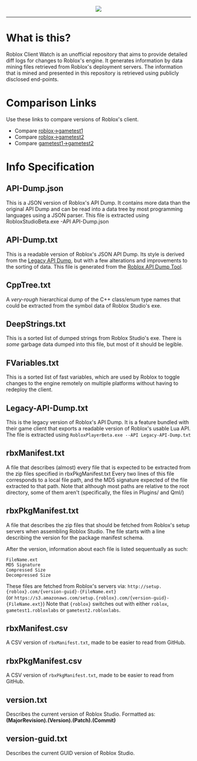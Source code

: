 <p align="center">
<img src="https://i.imgur.com/yyMTeZb.png">
</p>

<hr/>

# What is this?

Roblox Client Watch is an unofficial repository that aims to provide detailed diff logs for changes to Roblox's engine.
It generates information by data mining files retrieved from Roblox's deployment servers. The information that is mined and presented in this repository is retrieved using publicly disclosed end-points.

# Comparison Links
Use these links to compare versions of Roblox's client.

* Compare [roblox->gametest1](https://github.com/CloneTrooper1019/Roblox-Client-Watch/compare/gametest1.robloxlabs#files_bucket)
* Compare [roblox->gametest2](https://github.com/CloneTrooper1019/Roblox-Client-Watch/compare/gametest2.robloxlabs#files_bucket)
* Compare [gametest1->gametest2](https://github.com/CloneTrooper1019/Roblox-Client-Watch/compare/gametest1.robloxlabs...gametest2.robloxlabs)

# Info Specification

## API-Dump.json
This is a JSON version of Roblox's API Dump. It contains more data than the original API Dump and can be read into a data tree by most programming languages using a JSON parser.
This file is extracted using RobloxStudioBeta.exe -API API-Dump.json

## API-Dump.txt
This is a readable version of Roblox's JSON API Dump. Its style is derived from the [Legacy API Dump](#legacy-api-dumptxt), but with a few alterations and improvements to the sorting of data. This file is generated from the [Roblox API Dump Tool](https://github.com/CloneTrooper1019/Roblox-API-Dump-Tool).

## CppTree.txt
A *very-rough* hierarchical dump of the C++ class/enum type names that could be extracted from the symbol data of Roblox Studio's exe.

## DeepStrings.txt
This is a sorted list of dumped strings from Roblox Studio's exe. There is *some* garbage data dumped into this file, but most of it should be legible.

## FVariables.txt
This is a sorted list of fast variables, which are used by Roblox to toggle changes to the engine remotely on multiple platforms without having to redeploy the client.

## Legacy-API-Dump.txt
This is the legacy version of Roblox's API Dump. It is a feature bundled with their game client that exports a readable version of Roblox's usable Lua API. The file is extracted using `RobloxPlayerBeta.exe --API Legacy-API-Dump.txt`

## rbxManifest.txt
A file that describes (almost) every file that is expected to be extracted from the zip files specified in rbxPkgManifest.txt
Every two lines of this file corresponds to a local file path, and the MD5 signature expected of the file extracted to that path.
Note that although most paths are relative to the root directory, some of them aren't (specifically, the files in Plugins/ and Qml/)

## rbxPkgManifest.txt
A file that describes the zip files that should be fetched from Roblox's setup servers when assembling Roblox Studio.
The file starts with a line describing the version for the package manifest schema.

After the version, information about each file is listed sequentually as such:
```
FileName.ext
MD5 Signature
Compressed Size
Decompressed Size
```

These files are fetched from Roblox's servers via:
`http://setup.{roblox}.com/{version-guid}-{FileName.ext}`<br/>
(or `https://s3.amazonaws.com/setup.{roblox}.com/{version-guid}-{FileName.ext}`)
Note that `{roblox}` switches out with either `roblox`, `gametest1.robloxlabs` or `gametest2.robloxlabs`.

## rbxManifest.csv
A CSV version of `rbxManifest.txt`, made to be easier to read from GitHub.

## rbxPkgManifest.csv
A CSV version of `rbxPkgManifest.txt`, made to be easier to read from GitHub.

## version.txt
Describes the current version of Roblox Studio. Formatted as: **(MajorRevision).(Version).(Patch).(Commit)**

## version-guid.txt
Describes the current GUID version of Roblox Studio.
